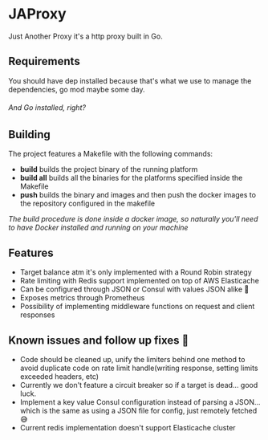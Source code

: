 # JAProxy
Just Another Proxy it's a http proxy built in Go.
## Requirements
You should have dep installed because that's what we use to manage the dependencies, go mod maybe some day.

###### And Go installed, right?
## Building
The project features a Makefile with the following commands:
 - **build** builds the project binary of the running platform
 - **build all** builds all the binaries for the platforms specified inside the Makefile
 - **push** builds the binary and images and then push the docker images to the repository configured in the makefile
 
_The build procedure is done inside a docker image, so naturally you'll need to have Docker installed and running on your machine_
## Features
 - Target balance atm it's only implemented with a Round Robin strategy
 - Rate limiting with Redis support implemented on top of AWS Elasticache
 - Can be configured through JSON or Consul with values JSON alike :full_moon_with_face:
 - Exposes metrics through Prometheus
 - Possibility of implementing middleware functions on request and client responses
## Known issues and follow up fixes :ghost:
 - Code should be cleaned up, unify the limiters behind one method to avoid duplicate code on rate limit handle(writing response, setting limits exceeded headers, etc)
 - Currently we don't feature a circuit breaker so if a target is dead... good luck.
 - Implement a key value Consul configuration instead of parsing a JSON... which is the same as using a JSON file for config, just remotely fetched :sweat_smile:
 - Current redis implementation doesn't support Elasticache cluster
